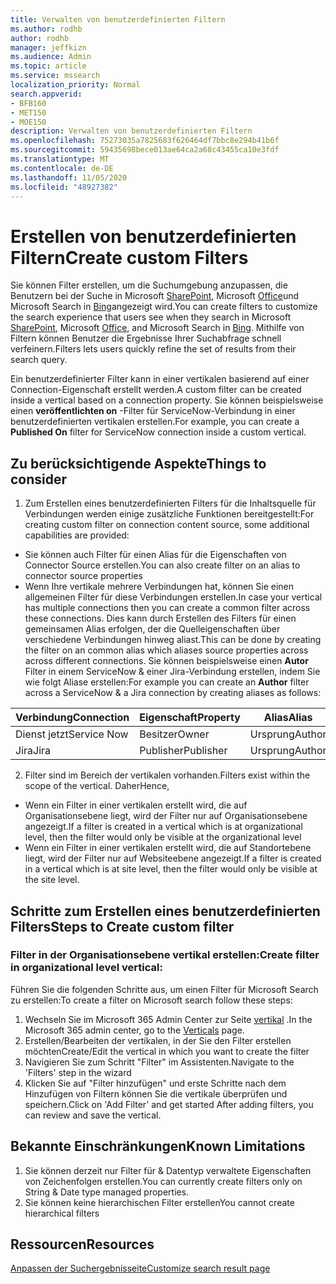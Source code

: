 ```yaml
---
title: Verwalten von benutzerdefinierten Filtern
ms.author: rodhb
author: rodhb
manager: jeffkizn
ms.audience: Admin
ms.topic: article
ms.service: mssearch
localization_priority: Normal
search.appverid:
- BFB160
- MET150
- MOE150
description: Verwalten von benutzerdefinierten Filtern
ms.openlocfilehash: 75273035a7825683f626464df7bbc8e294b41b6f
ms.sourcegitcommit: 59435698bece013ae64ca2a68c43455ca10e3fdf
ms.translationtype: MT
ms.contentlocale: de-DE
ms.lasthandoff: 11/05/2020
ms.locfileid: "48927382"
---
```

# <a name="create-custom-filters"></a><span data-ttu-id="372ef-103">Erstellen von benutzerdefinierten Filtern</span><span class="sxs-lookup"><span data-stu-id="372ef-103">Create custom Filters</span></span>

<span data-ttu-id="372ef-104">Sie können Filter erstellen, um die Suchumgebung anzupassen, die Benutzern bei der Suche in Microsoft [SharePoint](https://sharepoint.com/), Microsoft [Office](https://office.com)und Microsoft Search in [Bing](https://bing.com)angezeigt wird.</span><span class="sxs-lookup"><span data-stu-id="372ef-104">You can create filters to customize the search experience that users see when they search in Microsoft [SharePoint](https://sharepoint.com/), Microsoft [Office](https://office.com), and Microsoft Search in [Bing](https://bing.com).</span></span> <span data-ttu-id="372ef-105">Mithilfe von Filtern können Benutzer die Ergebnisse Ihrer Suchabfrage schnell verfeinern.</span><span class="sxs-lookup"><span data-stu-id="372ef-105">Filters lets users quickly refine the set of results from their search query.</span></span>

<span data-ttu-id="372ef-106">Ein benutzerdefinierter Filter kann in einer vertikalen basierend auf einer Connection-Eigenschaft erstellt werden.</span><span class="sxs-lookup"><span data-stu-id="372ef-106">A custom filter can be created inside a vertical based on a connection property.</span></span> <span data-ttu-id="372ef-107">Sie können beispielsweise einen **veröffentlichten on** -Filter für ServiceNow-Verbindung in einer benutzerdefinierten vertikalen erstellen.</span><span class="sxs-lookup"><span data-stu-id="372ef-107">For example, you can create a **Published On** filter for ServiceNow connection inside a custom vertical.</span></span>

## <a name="things-to-consider"></a><span data-ttu-id="372ef-108">Zu berücksichtigende Aspekte</span><span class="sxs-lookup"><span data-stu-id="372ef-108">Things to consider</span></span>

1. <span data-ttu-id="372ef-109">Zum Erstellen eines benutzerdefinierten Filters für die Inhaltsquelle für Verbindungen werden einige zusätzliche Funktionen bereitgestellt:</span><span class="sxs-lookup"><span data-stu-id="372ef-109">For creating custom filter on connection content source, some additional capabilities are provided:</span></span>
- <span data-ttu-id="372ef-110">Sie können auch Filter für einen Alias für die Eigenschaften von Connector Source erstellen.</span><span class="sxs-lookup"><span data-stu-id="372ef-110">You can also create filter on an alias to connector source properties</span></span>
- <span data-ttu-id="372ef-111">Wenn Ihre vertikale mehrere Verbindungen hat, können Sie einen allgemeinen Filter für diese Verbindungen erstellen.</span><span class="sxs-lookup"><span data-stu-id="372ef-111">In case your vertical has multiple connections then you can create a common filter across these connections.</span></span> <span data-ttu-id="372ef-112">Dies kann durch Erstellen des Filters für einen gemeinsamen Alias erfolgen, der die Quelleigenschaften über verschiedene Verbindungen hinweg aliast.</span><span class="sxs-lookup"><span data-stu-id="372ef-112">This can be done by creating the filter on an common alias which aliases source properties across across different connections.</span></span> <span data-ttu-id="372ef-113">Sie können beispielsweise einen **Autor** Filter in einem ServiceNow & einer Jira-Verbindung erstellen, indem Sie wie folgt Aliase erstellen:</span><span class="sxs-lookup"><span data-stu-id="372ef-113">For example you can create an **Author** filter across a ServiceNow & a Jira connection by creating aliases as follows:</span></span>

| <span data-ttu-id="372ef-114">Verbindung</span><span class="sxs-lookup"><span data-stu-id="372ef-114">Connection</span></span> | <span data-ttu-id="372ef-115">Eigenschaft</span><span class="sxs-lookup"><span data-stu-id="372ef-115">Property</span></span> | <span data-ttu-id="372ef-116">Alias</span><span class="sxs-lookup"><span data-stu-id="372ef-116">Alias</span></span> |
| --- | --- | --- |
| <span data-ttu-id="372ef-117">Dienst jetzt</span><span class="sxs-lookup"><span data-stu-id="372ef-117">Service Now</span></span> | <span data-ttu-id="372ef-118">Besitzer</span><span class="sxs-lookup"><span data-stu-id="372ef-118">Owner</span></span> | <span data-ttu-id="372ef-119">Ursprung</span><span class="sxs-lookup"><span data-stu-id="372ef-119">Author</span></span> |
| <span data-ttu-id="372ef-120">Jira</span><span class="sxs-lookup"><span data-stu-id="372ef-120">Jira</span></span> | <span data-ttu-id="372ef-121">Publisher</span><span class="sxs-lookup"><span data-stu-id="372ef-121">Publisher</span></span> | <span data-ttu-id="372ef-122">Ursprung</span><span class="sxs-lookup"><span data-stu-id="372ef-122">Author</span></span> |

2. <span data-ttu-id="372ef-123">Filter sind im Bereich der vertikalen vorhanden.</span><span class="sxs-lookup"><span data-stu-id="372ef-123">Filters exist within the scope of the vertical.</span></span> <span data-ttu-id="372ef-124">Daher</span><span class="sxs-lookup"><span data-stu-id="372ef-124">Hence,</span></span>  
- <span data-ttu-id="372ef-125">Wenn ein Filter in einer vertikalen erstellt wird, die auf Organisationsebene liegt, wird der Filter nur auf Organisationsebene angezeigt.</span><span class="sxs-lookup"><span data-stu-id="372ef-125">If a filter is created in a vertical which is at organizational level, then the filter would only be visible at the organizational level</span></span>
- <span data-ttu-id="372ef-126">Wenn ein Filter in einer vertikalen erstellt wird, die auf Standortebene liegt, wird der Filter nur auf Websiteebene angezeigt.</span><span class="sxs-lookup"><span data-stu-id="372ef-126">If a filter is created in a vertical which is at site level, then the filter would only be visible at the site level.</span></span>

## <a name="steps-to-create-custom-filter"></a><span data-ttu-id="372ef-127">Schritte zum Erstellen eines benutzerdefinierten Filters</span><span class="sxs-lookup"><span data-stu-id="372ef-127">Steps to Create custom filter</span></span>

### <a name="create-filter-in-organizational-level-vertical"></a><span data-ttu-id="372ef-128">Filter in der Organisationsebene vertikal erstellen:</span><span class="sxs-lookup"><span data-stu-id="372ef-128">Create filter in organizational level vertical:</span></span>

<span data-ttu-id="372ef-129">Führen Sie die folgenden Schritte aus, um einen Filter für Microsoft Search zu erstellen:</span><span class="sxs-lookup"><span data-stu-id="372ef-129">To create a filter on Microsoft search follow these steps:</span></span>

1. <span data-ttu-id="372ef-130">Wechseln Sie im Microsoft 365 Admin Center zur Seite [vertikal](https://admin.microsoft.com/Adminportal/Home#/MicrosoftSearch/verticals) .</span><span class="sxs-lookup"><span data-stu-id="372ef-130">In the Microsoft 365 admin center, go to the [Verticals](https://admin.microsoft.com/Adminportal/Home#/MicrosoftSearch/verticals) page.</span></span>
2. <span data-ttu-id="372ef-131">Erstellen/Bearbeiten der vertikalen, in der Sie den Filter erstellen möchten</span><span class="sxs-lookup"><span data-stu-id="372ef-131">Create/Edit the vertical in which you want to create the filter</span></span>
3. <span data-ttu-id="372ef-132">Navigieren Sie zum Schritt "Filter" im Assistenten.</span><span class="sxs-lookup"><span data-stu-id="372ef-132">Navigate to the 'Filters' step in the wizard</span></span>
4. <span data-ttu-id="372ef-133">Klicken Sie auf "Filter hinzufügen" und erste Schritte nach dem Hinzufügen von Filtern können Sie die vertikale überprüfen und speichern.</span><span class="sxs-lookup"><span data-stu-id="372ef-133">Click on 'Add Filter' and get started After adding filters, you can review and save the vertical.</span></span>

## <a name="known-limitations"></a><span data-ttu-id="372ef-134">Bekannte Einschränkungen</span><span class="sxs-lookup"><span data-stu-id="372ef-134">Known Limitations</span></span>

1. <span data-ttu-id="372ef-135">Sie können derzeit nur Filter für & Datentyp verwaltete Eigenschaften von Zeichenfolgen erstellen.</span><span class="sxs-lookup"><span data-stu-id="372ef-135">You can currently create filters only on String & Date type managed properties.</span></span>
2. <span data-ttu-id="372ef-136">Sie können keine hierarchischen Filter erstellen</span><span class="sxs-lookup"><span data-stu-id="372ef-136">You cannot create hierarchical filters</span></span>

## <a name="resources"></a><span data-ttu-id="372ef-137">Ressourcen</span><span class="sxs-lookup"><span data-stu-id="372ef-137">Resources</span></span>

[<span data-ttu-id="372ef-138">Anpassen der Suchergebnisseite</span><span class="sxs-lookup"><span data-stu-id="372ef-138">Customize search result page</span></span>](customize-search-page.md)